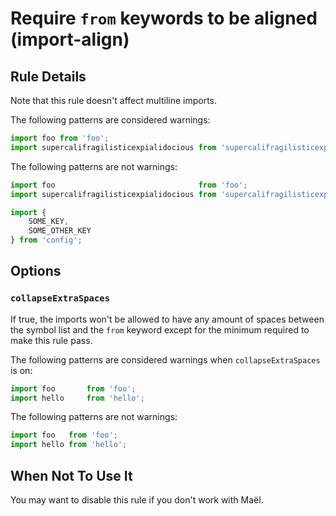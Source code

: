 # Require `from` keywords to be aligned (import-align)

## Rule Details

Note that this rule doesn't affect multiline imports.

The following patterns are considered warnings:

```js
import foo from 'foo';
import supercalifragilisticexpialidocious from 'supercalifragilisticexpialidocious';
```

The following patterns are not warnings:

```js
import foo                                from 'foo';
import supercalifragilisticexpialidocious from 'supercalifragilisticexpialidocious';

import {
    SOME_KEY,
    SOME_OTHER_KEY
} from 'config';
```

## Options

### `collapseExtraSpaces`

If true, the imports won't be allowed to have any amount of spaces between the symbol list and the `from` keyword except for the minimum required to make this rule pass.

The following patterns are considered warnings when `collapseExtraSpaces` is on:

```js
import foo       from 'foo';
import hello     from 'hello';
```

The following patterns are not warnings:

```js
import foo   from 'foo';
import hello from 'hello';
```

## When Not To Use It

You may want to disable this rule if you don't work with Maël.
